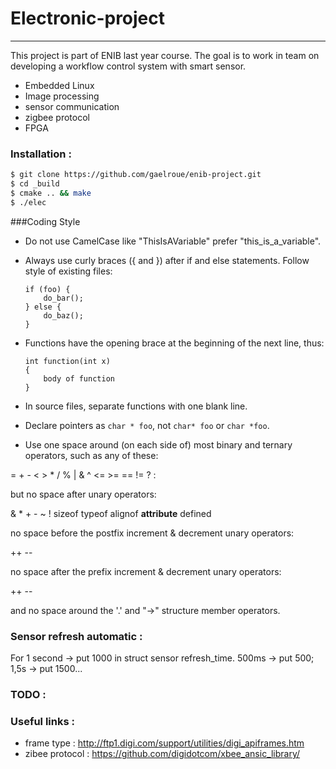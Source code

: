# Electronic-project
--------------------
This project is part of ENIB last year course. The goal is to work in team on 
developing a workflow control system with smart sensor.
 * Embedded Linux
 * Image processing
 * sensor communication
 * zigbee protocol
 * FPGA

### Installation :
```bash
$ git clone https://github.com/gaelroue/enib-project.git
$ cd _build
$ cmake .. && make
$ ./elec
```
###Coding Style
 * Do not use CamelCase like "ThisIsAVariable" prefer "this_is_a_variable".
 * Always use curly braces ({ and }) after if and else statements.  Follow
style of existing files:
	
	```
	if (foo) {
		do_bar();
	} else {
		do_baz();
	}
	```
 * Functions have the opening brace at the beginning of the next line, thus:

	```
	int function(int x)
	{
		body of function
	}
	```
 * In source files, separate functions with one blank line.
 * Declare pointers as `char * foo`, not `char* foo` or `char *foo`.
 * Use one space around (on each side of) most binary and ternary operators,
 such as any of these:

 =  +  -  <  >  *  /  %  |  &  ^  <=  >=  ==  !=  ?  :

 but no space after unary operators:

 &  *  +  -  ~  !  sizeof  typeof  alignof  __attribute__  defined

 no space before the postfix increment & decrement unary operators:

 ++  --

 no space after the prefix increment & decrement unary operators:

 ++  --

 and no space around the '.' and "->" structure member operators.

### Sensor refresh automatic :

For 1 second -> put 1000 in struct sensor refresh_time.
500ms -> put 500;
1,5s -> put 1500...

### TODO :

### Useful links :
* frame type : http://ftp1.digi.com/support/utilities/digi_apiframes.htm
* zibee protocol : https://github.com/digidotcom/xbee_ansic_library/
